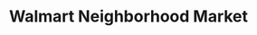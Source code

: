 ---
title: "Walmart Neighborhood Market"
url: /amarillo/walmart-neighborhood-market/
shop: supermarket
---